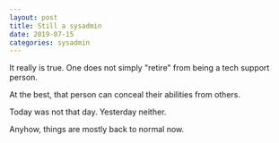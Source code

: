 ```yaml
---
layout: post
title: Still a sysadmin
date: 2019-07-15
categories: sysadmin
---
```


It really is true. One does not simply "retire" from being a tech support person.

At the best, that person can conceal their abilities from others.

Today was not that day. Yesterday neither.

Anyhow, things are mostly back to normal now.
